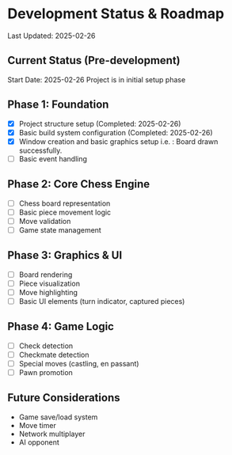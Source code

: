 # Development Status & Roadmap
Last Updated: 2025-02-26

## Current Status (Pre-development)
Start Date: 2025-02-26
Project is in initial setup phase

## Phase 1: Foundation
- [x] Project structure setup (Completed: 2025-02-26)
- [x] Basic build system configuration (Completed: 2025-02-26)
- [x] Window creation and basic graphics setup
i.e. : Board drawn successfully.
- [ ] Basic event handling

## Phase 2: Core Chess Engine
- [ ] Chess board representation
- [ ] Basic piece movement logic
- [ ] Move validation
- [ ] Game state management

## Phase 3: Graphics & UI
- [ ] Board rendering
- [ ] Piece visualization
- [ ] Move highlighting
- [ ] Basic UI elements (turn indicator, captured pieces)

## Phase 4: Game Logic
- [ ] Check detection
- [ ] Checkmate detection
- [ ] Special moves (castling, en passant)
- [ ] Pawn promotion

## Future Considerations
- Game save/load system
- Move timer
- Network multiplayer
- AI opponent 
